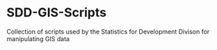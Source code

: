 # SDD-GIS-Scripts
Collection of scripts used by the Statistics for Development Divison for manipulating GIS data
